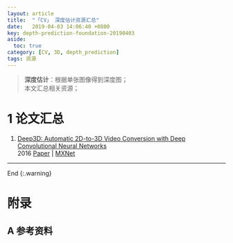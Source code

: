 ```yaml
---
layout: article
title:  "「CV」 深度估计资源汇总"
date:   2019-04-03 14:06:40 +0800
key: depth-prediction-foundation-20190403
aside:
  toc: true
category: [CV, 3D, depth_prediction]
tags: 资源
---
```


>**深度估计**：根据单张图像得到深度图；        
本文汇总相关资源；   

<!--more-->  

# 1 论文汇总

1. [Deep3D: Automatic 2D-to-3D Video Conversion with Deep Convolutional Neural Networks](http://cn.arxiv.org/abs/1604.03650)   
2016 [Paper](https://arxiv.org/abs/1604.03650) | [MXNet](https://github.com/piiswrong/deep3d)        


-------------------  
 End
{:.warning}  


# 附录
## A 参考资料
